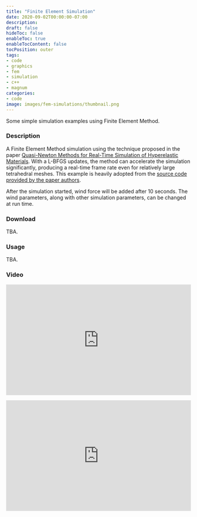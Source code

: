 ```yaml
---
title: "Finite Element Simulation"
date: 2020-09-02T00:00:00-07:00
description: 
draft: false
hideToc: false
enableToc: true
enableTocContent: false
tocPosition: outer
tags:
- code
- graphics
- fem
- simulation
- c++
- magnum
categories:
- code
image: images/fem-simulations/thumbnail.png
---
```



Some simple simulation examples using Finite Element Method.

<!--more-->
### Description
A Finite Element Method simulation using the technique proposed in the paper [Quasi-Newton Methods for Real-Time Simulation of Hyperelastic Materials](https://dl.acm.org/doi/10.1145/2990496). With a L-BFGS updates, the method can accelerate the simulation significantly, producing a real-time frame rate even for relatively large tetrahedral meshes. This example is heavily adopted from the [source code provided by the paper authors](https://github.com/ltt1598/Quasi-Newton-Methods-for-Real-time-Simulation-of-Hyperelastic-Materials).

After the simulation started, wind force will be added after 10 seconds. The wind parameters, along with other simulation parameters, can be changed at run time.


### Download
TBA.

### Usage
TBA.


### Video
<p align="center">
<div style="position:relative;padding-top:60%;">
<iframe src="https://player.vimeo.com/video/454149542" style="position:absolute;top:0;left:0;width:100%;height:100%;" frameborder="0" webkitallowfullscreen mozallowfullscreen allowfullscreen></iframe>
</div>
</p>

<p align="center">
<div style="position:relative;padding-top:60%;">
<iframe src="https://player.vimeo.com/video/454150165" style="position:absolute;top:0;left:0;width:100%;height:100%;" frameborder="0" webkitallowfullscreen mozallowfullscreen allowfullscreen></iframe>
</div>
</p>


<!--
### Gallery
<p align="center">
<img src="/images/fem-simulations/1.png" alt="A screenshot of the program" style="width: 80%;"/>
<br />
<img src="/images/fem-simulations/2.png" alt="A screenshot of the program" style="width: 80%;"/>
</p>

-->